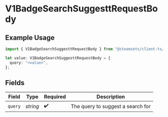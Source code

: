 # V1BadgeSearchSuggesttRequestBody

## Example Usage

```typescript
import { V1BadgeSearchSuggesttRequestBody } from "@steamsets/client-ts/models/components";

let value: V1BadgeSearchSuggesttRequestBody = {
  query: "<value>",
};
```

## Fields

| Field                             | Type                              | Required                          | Description                       |
| --------------------------------- | --------------------------------- | --------------------------------- | --------------------------------- |
| `query`                           | *string*                          | :heavy_check_mark:                | The query to suggest a search for |